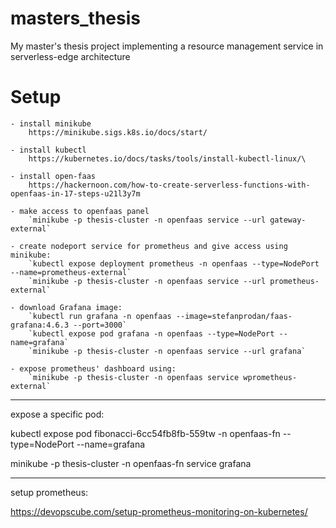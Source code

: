 # masters_thesis
My master's thesis project implementing a resource management service in serverless-edge architecture

# Setup
    - install minikube
        https://minikube.sigs.k8s.io/docs/start/

    - install kubectl
        https://kubernetes.io/docs/tasks/tools/install-kubectl-linux/\

    - install open-faas
        https://hackernoon.com/how-to-create-serverless-functions-with-openfaas-in-17-steps-u21l3y7m

    - make access to openfaas panel
        `minikube -p thesis-cluster -n openfaas service --url gateway-external`

    - create nodeport service for prometheus and give access using minikube:
        `kubectl expose deployment prometheus -n openfaas --type=NodePort --name=prometheus-external`
        `minikube -p thesis-cluster -n openfaas service --url prometheus-external`

    - download Grafana image:
        `kubectl run grafana -n openfaas --image=stefanprodan/faas-grafana:4.6.3 --port=3000`
        `kubectl expose pod grafana -n openfaas --type=NodePort --name=grafana`
        `minikube -p thesis-cluster -n openfaas service --url grafana`

    - expose prometheus' dashboard using: 
        `minikube -p thesis-cluster -n openfaas service wprometheus-external`



-----------------

expose a specific pod:

kubectl expose pod fibonacci-6cc54fb8fb-559tw  -n openfaas-fn --type=NodePort --name=grafana

minikube -p thesis-cluster -n openfaas-fn service grafana

-----------------

setup prometheus:

https://devopscube.com/setup-prometheus-monitoring-on-kubernetes/